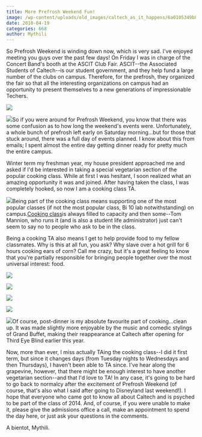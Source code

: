 ```yaml
---
title: More Prefrosh Weekend Fun!
image: /wp-content/uploads/old_images/caltech_as_it_happens/6a0105349b8251970b01347ff30a7a970c.jpg
date: 2010-04-19
categories: 668
author: Mythili
---
```


So Prefrosh Weekend is winding down now, which is very sad. I've enjoyed meeting you guys over the past few days!
On Friday I was in charge of the Concert Band's booth at the ASCIT Club Fair. ASCIT--the Associated Students of Caltech--is our student government, and they help fund a large number of the clubs on campus. Therefore, for the prefrosh, they organized the fair so that all the interesting organizations on campus had an opportunity to present themselves to a new generations of impressionable Techers.


![](/old_images/caltech_as_it_happens/6a0105349b8251970b01347ff30b1b970c.jpg)

![](/old_images/caltech_as_it_happens/6a0105349b8251970b0133ecc2f16f970b.jpg)So if you were around for Prefrosh Weekend, you know that there was some confusion as to how long the weekend's events were. Unfortunately, a whole bunch of prefrosh left early on Saturday morning...but for those that stuck around, there was a full day of events planned. I know about this from emails; I spent almost the entire day getting dinner ready for pretty much the entire campus.

Winter term my freshman year, my house president approached me and asked if I'd be interested in taking a special vegetarian section of the popular cooking class. While at first I was hesitant, I soon realized what an amazing opportunity it was and joined. After having taken the class, I was completely hooked, so now I am a cooking class TA.


![](/old_images/caltech_as_it_happens/6a0105349b8251970b0133ecc33e6a970b.jpg)Being part of the cooking class means supporting one of the most popular classes (if not the most popular class, Bi 10 lab notwithstanding) on campus.[Cooking class](https://caltech.typepad.com/caltech_as_it_happens/2010/03/the-grand-finale.html)is always filled to capacity and then some--Tom Mannion, who runs it (and is also a student life administrator) just can't seem to say no to people who ask to be in the class.

Being a cooking TA also means I get to help provide food to my fellow classmates. Why is this at all fun, you ask? Why slave over a hot grill for 6 hours cooking ears of corn? Call me crazy, but it's a great feeling to know that you're partially responsible for bringing people together over the most universal interest: food.


![](/old_images/caltech_as_it_happens/6a0105349b8251970b01347ff3438d970c.jpg)

![](/old_images/caltech_as_it_happens/6a0105349b8251970b0133ecc32d69970b.jpg)

![](/old_images/caltech_as_it_happens/6a0105349b8251970b01347ff3474a970c.jpg)

![](/old_images/caltech_as_it_happens/6a0105349b8251970b0133ecc32f71970b.jpg)

![](/old_images/caltech_as_it_happens/6a0105349b8251970b01347ff34981970c.jpg)Of course, post-dinner is my absolute favourite part of cooking...clean up. It was made slightly more enjoyable by the music and comedic stylings of Grand Buffet, making their reappearance at Caltech after opening for Third Eye Blind earlier this year.

Now, more than ever, I miss actually TAing the cooking class--I did it first term, but since it changes days (from Tuesday nights to Wednesdays and then Thursdays), I haven't been able to TA since. I've hear along the grapevine, however, that there might be enough interest to have another vegetarian section--and that I'd love to TA!
In any case, it's going to be hard to go back to normalcy after the excitement of Prefrosh Weekend (of course, that's also what I said after going to Disneyland last weekend!). I hope that everyone who came got to know all about Caltech and is psyched to be part of the class of 2014. And, of course, if you were unable to make it, please give the admissions office a call, make an appointment to spend the day here, or just ask your questions in the comments.

A bientot,
Mythili.

